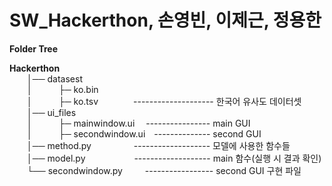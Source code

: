 # SW_Hackerthon, 손영빈, 이제근, 정용한

**Folder Tree**


**Hackerthon**  
  │── datasest  
  │   ├─ ko.bin  
  │   ├─ ko.tsv    -------------------- 한국어 유사도 데이터셋  
  │── ui_files  
  │   ├─ mainwindow.ui  ---------------- main GUI  
  │   ├─ secondwindow.ui -------------- second GUI  
  │── method.py            ------------------- 모델에 사용한 함수들  
  │── model.py         ------------------- main 함수(실행 시 결과 확인)  
  └── secondwindow.py    ----------------- second GUI 구현 파일

